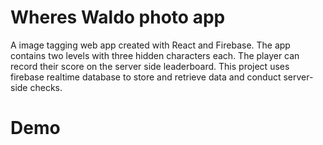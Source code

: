 # Wheres Waldo photo app
A image tagging web app created with React and Firebase.
The app contains two levels with three hidden characters each.
The player can record their score on the server side leaderboard.
This project uses firebase realtime database to store and retrieve data and conduct server-side checks.

# Demo
